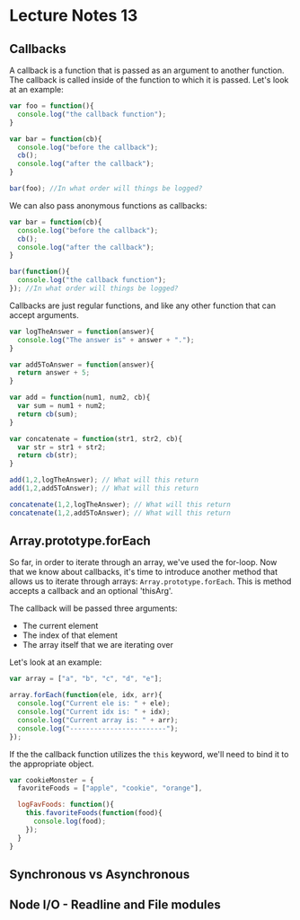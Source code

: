 # Lecture Notes 13

## Callbacks

A callback is a function that is passed as an argument to another function. The
callback is called inside of the function to which it is passed. Let's look at
an example:

```javascript
var foo = function(){
  console.log("the callback function");
}

var bar = function(cb){
  console.log("before the callback");
  cb();
  console.log("after the callback");
}

bar(foo); //In what order will things be logged?
```

We can also pass anonymous functions as callbacks:

```javascript
var bar = function(cb){
  console.log("before the callback");
  cb();
  console.log("after the callback");
}

bar(function(){
  console.log("the callback function");
}); //In what order will things be logged?
```

Callbacks are just regular functions, and like any other function that can accept
arguments.

```javascript
var logTheAnswer = function(answer){
  console.log("The answer is" + answer + ".");
}

var add5ToAnswer = function(answer){
  return answer + 5;
}

var add = function(num1, num2, cb){
  var sum = num1 + num2;
  return cb(sum);
}

var concatenate = function(str1, str2, cb){
  var str = str1 + str2;
  return cb(str);
}

add(1,2,logTheAnswer); // What will this return
add(1,2,add5ToAnswer); // What will this return

concatenate(1,2,logTheAnswer); // What will this return
concatenate(1,2,add5ToAnswer); // What will this return
```

## Array.prototype.forEach

So far, in order to iterate through an array, we've used the for-loop. Now that
we know about callbacks, it's time to introduce another method that allows us
to iterate through arrays: `Array.prototype.forEach`. This is method accepts a callback and an optional 'thisArg'.

The callback will be passed three arguments:

* The current element
* The index of that element
* The array itself that we are iterating over

Let's look at an example:

```javascript
var array = ["a", "b", "c", "d", "e"];

array.forEach(function(ele, idx, arr){
  console.log("Current ele is: " + ele);
  console.log("Current idx is: " + idx);
  console.log("Current array is: " + arr);
  console.log("------------------------");
});
```

If the the callback function utilizes the `this` keyword, we'll need to bind it
to the appropriate object.

```javascript
var cookieMonster = {
  favoriteFoods = ["apple", "cookie", "orange"],

  logFavFoods: function(){
    this.favoriteFoods(function(food){
      console.log(food);
    });
  }
}
```

## Synchronous vs Asynchronous

## Node I/O - Readline and File modules

